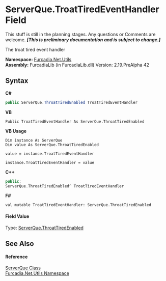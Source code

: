 # ServerQue.TroatTiredEventHandler Field
This stuff is still in the planning stages. Any questions or Comments are welcome. _**\[This is preliminary documentation and is subject to change.\]**_

The troat tired event handler

**Namespace:**&nbsp;<a href="N_Furcadia_Net_Utils">Furcadia.Net.Utils</a><br />**Assembly:**&nbsp;FurcadiaLib (in FurcadiaLib.dll) Version: 2.19.PreAlpha 42

## Syntax

**C#**<br />
``` C#
public ServerQue.ThroatTiredEnabled TroatTiredEventHandler
```

**VB**<br />
``` VB
Public TroatTiredEventHandler As ServerQue.ThroatTiredEnabled
```

**VB Usage**<br />
``` VB Usage
Dim instance As ServerQue
Dim value As ServerQue.ThroatTiredEnabled

value = instance.TroatTiredEventHandler

instance.TroatTiredEventHandler = value
```

**C++**<br />
``` C++
public:
ServerQue.ThroatTiredEnabled^ TroatTiredEventHandler
```

**F#**<br />
``` F#
val mutable TroatTiredEventHandler: ServerQue.ThroatTiredEnabled
```


#### Field Value
Type: <a href="T_Furcadia_Net_Utils_ServerQue_ThroatTiredEnabled">ServerQue.ThroatTiredEnabled</a>

## See Also


#### Reference
<a href="T_Furcadia_Net_Utils_ServerQue">ServerQue Class</a><br /><a href="N_Furcadia_Net_Utils">Furcadia.Net.Utils Namespace</a><br />